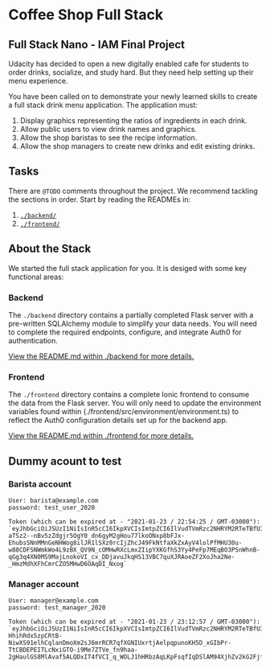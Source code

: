 # Coffee Shop Full Stack

## Full Stack Nano - IAM Final Project

Udacity has decided to open a new digitally enabled cafe for students to order drinks, socialize, and study hard. But they need help setting up their menu experience.

You have been called on to demonstrate your newly learned skills to create a full stack drink menu application. The application must:

1) Display graphics representing the ratios of ingredients in each drink.
2) Allow public users to view drink names and graphics.
3) Allow the shop baristas to see the recipe information.
4) Allow the shop managers to create new drinks and edit existing drinks.

## Tasks

There are `@TODO` comments throughout the project. We recommend tackling the sections in order. Start by reading the READMEs in:

1. [`./backend/`](./backend/README.md)
2. [`./frontend/`](./frontend/README.md)

## About the Stack

We started the full stack application for you. It is desiged with some key functional areas:

### Backend

The `./backend` directory contains a partially completed Flask server with a pre-written SQLAlchemy module to simplify your data needs. You will need to complete the required endpoints, configure, and integrate Auth0 for authentication.

[View the README.md within ./backend for more details.](./backend/README.md)

### Frontend

The `./frontend` directory contains a complete Ionic frontend to consume the data from the Flask server. You will only need to update the environment variables found within (./frontend/src/environment/environment.ts) to reflect the Auth0 configuration details set up for the backend app. 

[View the README.md within ./frontend for more details.](./frontend/README.md)


## Dummy acount to test

### Barista account

```
User: barista@example.com
password: test_user_2020
```
```
Token (which can be expired at - "2021-01-23 / 22:54:25 / GMT-03000"):
`eyJhbGciOiJSUzI1NiIsInR5cCI6IkpXVCIsImtpZCI6IlVudTVmRzc2NHRYM2RTeTBfU3A1UCJ9.eyJpc3MiOiJodHRwczovL2Rldi1mc25kLTIwMjEudXMuYXV0aDAuY29tLyIsInN1YiI6ImF1dGgwfDYwMDY1MDFhYjEzZTU3MDA3Njg2ZmI3MiIsImF1ZCI6ImNvZmZlZXNob3AiLCJpYXQiOjE2MTEzNjY4NjUsImV4cCI6MTYxMTQ1MzI2NSwiYXpwIjoidU5wa2JaOTJTaWhPU2VVc0FubnNudkt6M2RDOGtZUmMiLCJzY29wZSI6IiIsInBlcm1pc3Npb25zIjpbImdldDpkcmlua3MtZGV0YWlsIl19.AFcHFkESMIf6MZ3IQQdNUfyxxRM2rucOz5DXP7SWEx3z1HPXqusFUiDh99qmsh-aTSz2--nBv5zZdgjr5OgY0_dn6gyM2gHou77lkoONxp8bFJx-EhubsSNnMMnGeNHWog8ilJR1lSXz0rcIjZhcJ49FkNtfaXkZxAyV4lolPfMHU30u-w88CDFSNWmkWo4L9zBX_QV9N_cOMHwRXcLmxZIipYXKGfhS3Yy4PeFp7MEqBO3PSnWhnB-qGg3q4XN0MS9MajLnokoVI_cx_DDjavuJkqHS13VBC7quXJRAoeZF2XoJha2Ne-_HmzMdhXFhCmrCZO5MHwD6OAqDI_Nxog`
```

### Manager account

```
User: manager@example.com
password: test_manager_2020
```
```
Token (which can be expired at - "2021-01-23 / 23:12:57 / GMT-03000"):
`eyJhbGciOiJSUzI1NiIsInR5cCI6IkpXVCIsImtpZCI6IlVudTVmRzc2NHRYM2RTeTBfU3A1UCJ9.eyJpc3MiOiJodHRwczovL2Rldi1mc25kLTIwMjEudXMuYXV0aDAuY29tLyIsInN1YiI6ImF1dGgwfDYwMDY0ZjNkMTUyMjE4MDA2YTNjYzEwMCIsImF1ZCI6ImNvZmZlZXNob3AiLCJpYXQiOjE2MTEzNjc5NzcsImV4cCI6MTYxMTQ1NDM3NywiYXpwIjoidU5wa2JaOTJTaWhPU2VVc0FubnNudkt6M2RDOGtZUmMiLCJzY29wZSI6IiIsInBlcm1pc3Npb25zIjpbImRlbGV0ZTpkcmlua3MiLCJnZXQ6ZHJpbmtzLWRldGFpbCIsInBhdGNoOmRyaW5rcyIsInBvc3Q6ZHJpbmtzIl19.ezuu0FNli24k8xC6h1qedovLCDtWceVx0C9FVNnJzuT5sEhllELP9w3lwF2pfsAXpu6XeoGOMPoUXPGI7HoJmQOCFfK269Uurzx_0iHJi7kFnHDbwaybkCstp4BXmnE0ZkOpfFsrm5ay_1a-HhihRdx5zpCRtB-NiwXS91elhCqlanDmoXm2sJ6mrRCR7qfXGNIUxrtjAelpqpunoKH5D_xGIbPr-TtCBDEPEITLcNxiGTO-i9Me7ZTVe_fn9haa-2gHaulGS8MlAvaf5ALQDxIT4fVCI_q_WOLJ1hHRbzAqLKpFsqfIqDSlAM94XjhZv2kG2FjfZePpyEu4In32Ng`
```